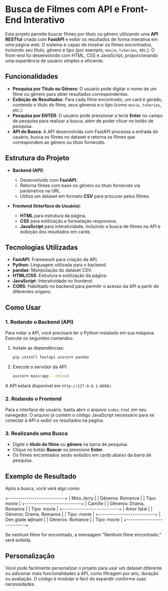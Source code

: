 # Busca de Filmes com API e Front-End Interativo

Este projeto permite buscar filmes por título ou gênero utilizando uma **API RESTful** criada com **FastAPI** e exibir os resultados de forma interativa em uma página web. O sistema é capaz de mostrar os filmes encontrados, incluindo seu título, gênero e tipo (por exemplo, `movie`, `tvSeries`, etc.). O front-end foi desenvolvido com HTML, CSS e JavaScript, proporcionando uma experiência de usuário simples e eficiente.

## Funcionalidades

- **Pesquisa por Título ou Gênero**: O usuário pode digitar o nome de um filme ou gênero para obter resultados correspondentes.
- **Exibição de Resultados**: Para cada filme encontrado, um card é gerado, contendo o título do filme, seus gêneros e o tipo (como `movie`, `tvSeries`, etc.).
- **Pesquisa por ENTER**: O usuário pode pressionar a tecla **Enter** no campo de pesquisa para realizar a busca, além de poder clicar no botão de pesquisa.
- **API de Busca**: A API desenvolvida com FastAPI processa a entrada do usuário, busca os filmes no dataset e retorna os filmes que correspondem ao gênero ou título fornecido.

## Estrutura do Projeto

- **Backend (API)**: 
  - Desenvolvido com **FastAPI**.
  - Retorna filmes com base no gênero ou título fornecido via parâmetros na URL.
  - Utiliza um dataset em formato **CSV** para procurar pelos filmes.
  
- **Frontend (Interface de Usuário)**:
  - **HTML** para estrutura da página.
  - **CSS** para estilização e formatação responsiva.
  - **JavaScript** para interatividade, incluindo a busca de filmes na API e exibição dos resultados em cards.

## Tecnologias Utilizadas

- **FastAPI**: Framework para criação da API.
- **Python**: Linguagem utilizada para o backend.
- **pandas**: Manipulação do dataset CSV.
- **HTML/CSS**: Estrutura e estilização da página.
- **JavaScript**: Interatividade no frontend.
- **CORS**: Habilitado no backend para permitir o acesso da API a partir de diferentes origens.

## Como Usar

### 1. Rodando o Backend (API)

Para rodar a API, você precisará ter o Python instalado em sua máquina. Execute os seguintes comandos:

1. Instale as dependências:
    ```bash
    pip install fastapi uvicorn pandas
    ```

2. Execute o servidor da API:
    ```bash
    uvicorn main:app --reload
    ```

A API estará disponível em `http://127.0.0.1:8000/`.

### 2. Rodando o Frontend

Para a interface de usuário, basta abrir o arquivo `index.html` em seu navegador. O arquivo já contém o código JavaScript necessário para se conectar à API e exibir os resultados na página.

### 3. Realizando uma Busca

- Digite o **título do filme** ou **gênero** na barra de pesquisa.
- Clique no botão **Buscar** ou pressione **Enter**.
- Os filmes encontrados serão exibidos em cards abaixo da barra de pesquisa.

## Exemplo de Resultado

Após a busca, você verá algo como:

+----------------------------+ | Miss Jerry | | Gêneros: Romance | | Tipo: movie | +----------------------------+ | Camille | | Gêneros: Drama, Romance | | Tipo: movie | +----------------------------+ | Amor fatal | | Gêneros: Drama, Romance | | Tipo: movie | +----------------------------+ | Den glade løjtnant | | Gêneros: Romance | | Tipo: movie | +----------------------------+

Se nenhum filme for encontrado, a mensagem "Nenhum filme encontrado." será exibida.

## Personalização

Você pode facilmente personalizar o projeto para usar um dataset diferente ou adicionar mais funcionalidades à API, como filtragem por ano, duração ou avaliação. O código é modular e fácil de expandir conforme suas necessidades.
